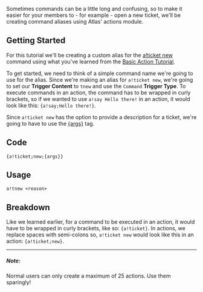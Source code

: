 Sometimes commands can be a little long and confusing, so to make it easier for your members to - for example - open a new ticket, we'll be creating command aliases using Atlas' actions module. 

## Getting Started

For this tutorial we'll be creating a custom alias for the [a!ticket new](https://atlasbot.xyz/documentation/commands/ticket_new) command using what you've learned from the [Basic Action Tutorial](https://atlasbot.xyz/documentation/tutorials/Actions/Basic_Action).

To get started, we need to think of a simple command name we're going to use for the alias. Since we're making an alias for `a!ticket new`, we're going to set our **Trigger Content** to `tnew` and use the `Command` **Trigger Type**. To execute commands in an action, the command has to be wrapped in curly brackets, so if we wanted to use `a!say Hello there!` in an action, it would look like this: `{a!say;Hello there!}`.

Since `a!ticket new` has the option to provide a description for a ticket, we're going to have to use the [{args}](https://atlasbot.xyz/documentation/tags/args) tag.

## Code
```
{a!ticket;new;{args}}
```

## Usage

```a!tnew <reason>```

## Breakdown

Like we learned earlier, for a command to be executed in an action, it would have to be wrapped in curly brackets, like so: `{a!ticket}`. In actions, we replace spaces with semi-colons so, `a!ticket new` would look like this in an action: `{a!ticket;new}`.

___

##### Note:
Normal users can only create a maximum of 25 actions. Use them sparingly!
